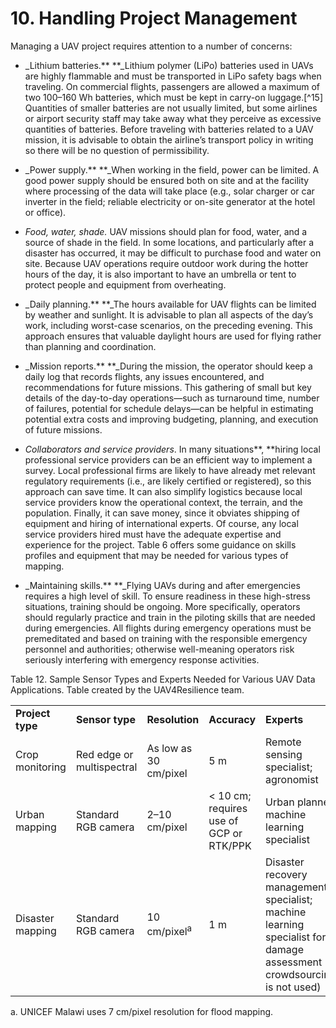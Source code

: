 # 10. Handling Project Management

Managing a UAV project requires attention to a number of concerns:



*   _Lithium batteries.** **_Lithium polymer (LiPo) batteries used in UAVs are highly flammable and must be transported in LiPo safety bags when traveling. On commercial flights, passengers are allowed a maximum of two 100–160 Wh batteries, which must be kept in carry-on luggage.[^15] Quantities of smaller batteries are not usually limited, but some airlines or airport security staff may take away what they perceive as excessive quantities of batteries. Before traveling with batteries related to a UAV mission, it is advisable to obtain the airline’s transport policy in writing so there will be no question of permissibility. 


*   _Power supply.** **_When working in the field, power can be limited. A good power supply should be ensured both on site and at the facility where processing of the data will take place (e.g., solar charger or car inverter in the field; reliable electricity or on-site generator at the hotel or office). 
*   _Food, water, shade._ UAV missions should plan for food, water, and a source of shade in the field. In some locations, and particularly after a disaster has occurred, it may be difficult to purchase food and water on site. Because UAV operations require outdoor work during the hotter hours of the day, it is also important to have an umbrella or tent to protect people and equipment from overheating. 
*   _Daily planning.** **_The hours available for UAV flights can be limited by weather and sunlight. It is advisable to plan all aspects of the day’s work, including worst-case scenarios, on the preceding evening. This approach ensures that valuable daylight hours are used for flying rather than planning and coordination. 
*   _Mission reports.** **_During the mission, the operator should keep a daily log that records flights, any issues encountered, and recommendations for future missions. This gathering of small but key details of the day-to-day operations—such as turnaround time, number of failures, potential for schedule delays—can be helpful in estimating potential extra costs and improving budgeting, planning, and execution of future missions. 
*   _Collaborators and service providers_. In many situations**, **hiring local professional service providers can be an efficient way to implement a survey. Local professional firms are likely to have already met relevant regulatory requirements (i.e., are likely certified or registered), so this approach can save time. It can also simplify logistics because local service providers know the operational context, the terrain, and the population. Finally, it can save money, since it obviates shipping of equipment and hiring of international experts. Of course, any local service providers hired must have the adequate expertise and experience for the project. Table 6 offers some guidance on skills profiles and equipment that may be needed for various types of mapping. 
*   _Maintaining skills.** **_Flying UAVs during and after emergencies requires a high level of skill.  To ensure readiness in these high-stress situations, training should be ongoing. More specifically, operators should regularly practice and train in the piloting skills that are needed during emergencies. All flights during emergency operations must be premeditated and based on training with the responsible emergency personnel and authorities; otherwise well-meaning operators risk seriously interfering with emergency response activities.  



Table 12. Sample Sensor Types and Experts Needed for Various UAV Data Applications. Table created by the UAV4Resilience team.


<table>
  <tr>
   <td><strong>Project type</strong>
   </td>
   <td><strong>Sensor type</strong>
   </td>
   <td><strong>Resolution</strong>
   </td>
   <td><strong>Accuracy</strong>
   </td>
   <td><strong>Experts</strong>
   </td>
  </tr>
  <tr>
   <td>Crop monitoring
   </td>
   <td>Red edge or multispectral
   </td>
   <td>As low as 30 cm/pixel
   </td>
   <td>5 m
   </td>
   <td>Remote sensing specialist; agronomist
   </td>
  </tr>
  <tr>
   <td>Urban mapping
   </td>
   <td>Standard RGB camera
   </td>
   <td>2–10 cm/pixel
   </td>
   <td>< 10 cm; requires use of GCP or RTK/PPK 
   </td>
   <td>Urban planner; machine learning specialist
   </td>
  </tr>
  <tr>
   <td>Disaster mapping
   </td>
   <td>Standard RGB camera
   </td>
   <td>10 cm/pixel<sup>a</sup>
   </td>
   <td>1 m
   </td>
   <td>Disaster recovery management specialist; machine learning specialist for damage assessment (if crowdsourcing is not used)
   </td>
  </tr>
</table>


a. <sup> </sup>UNICEF Malawi uses 7 cm/pixel resolution for flood mapping. 
